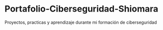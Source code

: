 # Portafolio-Ciberseguridad-Shiomara
Proyectos, practicas y aprendizaje durante mi formación de ciberseguridad
